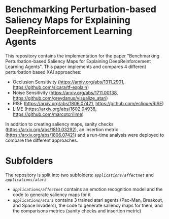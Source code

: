 ﻿# Benchmarking Perturbation-based Saliency Maps for Explaining DeepReinforcement Learning Agents

This repository contains the implementation for the paper "Benchmarking Perturbation-based Saliency Maps for Explaining DeepReinforcement Learning Agents". This paper implements and compares 4 different perturbation based XAI approaches:

 - Occlusion Sensitivity (https://arxiv.org/abs/1311.2901, https://github.com/sicara/tf-explain)
 - Noise Sensitivity (https://arxiv.org/abs/1711.00138, https://github.com/greydanus/visualize_atari)
 - RISE (https://arxiv.org/abs/1806.07421, https://github.com/eclique/RISE)
 - LIME (https://arxiv.org/abs/1602.04938, https://github.com/marcotcr/lime)

In addition to creating saliency maps, sanity checks (https://arxiv.org/abs/1810.03292), an insertion metric (https://arxiv.org/abs/1806.07421) and a run-time analysis were deployed to compare the different approaches.

# Subfolders
The repository is split into two subfolders: *`applications/affectnet`* and *`applications/atari`*

 - *`applications/affectnet`* contains an emotion recognition model and the code to generate saliency maps for it 
 - *`applications/atari`* contains 3 trained atari agents (Pac-Man, Breakout, and Space Invaders), the code to generate saliency maps for them, and the comparisons metrics (sanity checks and insertion metric)


